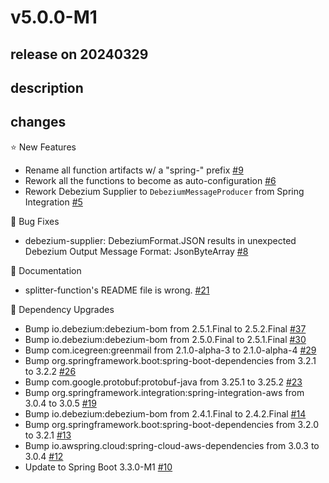 # v5.0.0-M1

## release on 20240329

## description

## changes

⭐ New Features

* Rename all function artifacts w/ a "spring-" prefix <a href="https://github.com/spring-cloud/spring-functions-catalog/issues/9" data-hovercard-type="issue" data-hovercard-url="/spring-cloud/spring-functions-catalog/issues/9/hovercard">#9</a>
* Rework all the functions to become as auto-configuration <a href="https://github.com/spring-cloud/spring-functions-catalog/issues/6" data-hovercard-type="issue" data-hovercard-url="/spring-cloud/spring-functions-catalog/issues/6/hovercard">#6</a>
* Rework Debezium Supplier to <code>DebeziumMessageProducer</code> from Spring Integration <a href="https://github.com/spring-cloud/spring-functions-catalog/issues/5" data-hovercard-type="issue" data-hovercard-url="/spring-cloud/spring-functions-catalog/issues/5/hovercard">#5</a>

🐞 Bug Fixes

* debezium-supplier: DebeziumFormat.JSON results in unexpected Debezium Output Message Format: JsonByteArray <a href="https://github.com/spring-cloud/spring-functions-catalog/issues/8" data-hovercard-type="issue" data-hovercard-url="/spring-cloud/spring-functions-catalog/issues/8/hovercard">#8</a>

📔 Documentation

* splitter-function's README file is wrong. <a href="https://github.com/spring-cloud/spring-functions-catalog/issues/21" data-hovercard-type="issue" data-hovercard-url="/spring-cloud/spring-functions-catalog/issues/21/hovercard">#21</a>

🔨 Dependency Upgrades

* Bump io.debezium:debezium-bom from 2.5.1.Final to 2.5.2.Final <a href="https://github.com/spring-cloud/spring-functions-catalog/pull/37" data-hovercard-type="pull_request" data-hovercard-url="/spring-cloud/spring-functions-catalog/pull/37/hovercard">#37</a>
* Bump io.debezium:debezium-bom from 2.5.0.Final to 2.5.1.Final <a href="https://github.com/spring-cloud/spring-functions-catalog/pull/30" data-hovercard-type="pull_request" data-hovercard-url="/spring-cloud/spring-functions-catalog/pull/30/hovercard">#30</a>
* Bump com.icegreen:greenmail from 2.1.0-alpha-3 to 2.1.0-alpha-4 <a href="https://github.com/spring-cloud/spring-functions-catalog/pull/29" data-hovercard-type="pull_request" data-hovercard-url="/spring-cloud/spring-functions-catalog/pull/29/hovercard">#29</a>
* Bump org.springframework.boot:spring-boot-dependencies from 3.2.1 to 3.2.2 <a href="https://github.com/spring-cloud/spring-functions-catalog/pull/26" data-hovercard-type="pull_request" data-hovercard-url="/spring-cloud/spring-functions-catalog/pull/26/hovercard">#26</a>
* Bump com.google.protobuf:protobuf-java from 3.25.1 to 3.25.2 <a href="https://github.com/spring-cloud/spring-functions-catalog/pull/23" data-hovercard-type="pull_request" data-hovercard-url="/spring-cloud/spring-functions-catalog/pull/23/hovercard">#23</a>
* Bump org.springframework.integration:spring-integration-aws from 3.0.4 to 3.0.5 <a href="https://github.com/spring-cloud/spring-functions-catalog/pull/19" data-hovercard-type="pull_request" data-hovercard-url="/spring-cloud/spring-functions-catalog/pull/19/hovercard">#19</a>
* Bump io.debezium:debezium-bom from 2.4.1.Final to 2.4.2.Final <a href="https://github.com/spring-cloud/spring-functions-catalog/pull/14" data-hovercard-type="pull_request" data-hovercard-url="/spring-cloud/spring-functions-catalog/pull/14/hovercard">#14</a>
* Bump org.springframework.boot:spring-boot-dependencies from 3.2.0 to 3.2.1 <a href="https://github.com/spring-cloud/spring-functions-catalog/pull/13" data-hovercard-type="pull_request" data-hovercard-url="/spring-cloud/spring-functions-catalog/pull/13/hovercard">#13</a>
* Bump io.awspring.cloud:spring-cloud-aws-dependencies from 3.0.3 to 3.0.4 <a href="https://github.com/spring-cloud/spring-functions-catalog/pull/12" data-hovercard-type="pull_request" data-hovercard-url="/spring-cloud/spring-functions-catalog/pull/12/hovercard">#12</a>
* Update to Spring Boot 3.3.0-M1 <a href="https://github.com/spring-cloud/spring-functions-catalog/issues/10" data-hovercard-type="issue" data-hovercard-url="/spring-cloud/spring-functions-catalog/issues/10/hovercard">#10</a>

